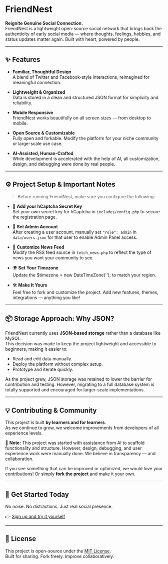 # FriendNest

**Reignite Genuine Social Connection.**  
FriendNest is a lightweight open-source social network that brings back the authenticity of early social media — where thoughts, feelings, hobbies, and status updates matter again. Built with heart, powered by people.

---

## ✨ Features

- **Familiar, Thoughtful Design**  
  A blend of Twitter and Facebook-style interactions, reimagined for meaningful connection.

- **Lightweight & Organized**  
  Data is stored in a clean and structured JSON format for simplicity and reliability.

- **Mobile Responsive**  
  FriendNest works beautifully on all screen sizes — from desktop to mobile.

- **Open Source & Customizable**  
  Fully open and forkable. Modify the platform for your niche community or large-scale use case.

- **AI-Assisted, Human-Crafted**  
  While development is accelerated with the help of AI, all customization, design, and debugging were done by real people.

---

## ⚙️ Project Setup & Important Notes

> Before running FriendNest, make sure you configure the following:

- 🔐 **Add your hCaptcha Secret Key**  
  Set your own secret key for hCaptcha in `includes/config.php` to secure the registration page.

- 👤 **Set Admin Account**  
  After creating a user account, manually set `"role": admin` in `data/users.json` for that user to enable Admin Panel access.

- 📰 **Customize News Feed**  
  Modify the RSS feed source in `fetch_news.php` to reflect the type of news you want your community to see.

- 🌍 **Set Your Timezone**  
  Update the $timezone = new DateTimeZone(''); to match your region.

- 🛠 **Make It Yours**  
  Feel free to fork and customize the project. Add new features, themes, integrations — anything you like!

---

## 📦 Storage Approach: Why JSON?

FriendNest currently uses **JSON-based storage** rather than a database like MySQL.  
This decision was made to keep the project lightweight and accessible to beginners, making it easier to:
- Read and edit data manually.
- Deploy the platform without complex setup.
- Prototype and iterate quickly.

As the project grew, JSON storage was retained to lower the barrier for contribution and testing. However, migrating to a full database system is totally supported and encouraged for larger-scale implementations.

---

## 💡 Contributing & Community

This project is built **by learners and for learners**.  
As we continue to grow, we welcome improvements from developers of all experience levels.

📢 **Note:** This project was started with assistance from AI to scaffold functionality and structure. However, design, debugging, and user experience work were manually done. We believe in transparency — and collaboration.

If you see something that can be improved or optimized, we would love your contributions! Or simply **fork the project** and make it your own.

---

## 🚀 Get Started Today

No noise. No distractions. Just real social presence.

👉 [Sign up and try it yourself](https://friendnest.free.nf/)

---

## 🔗 License

This project is open-source under the [MIT License]([LICENSE](https://friendnest.free.nf/license.php)).  
Built for sharing. Fork freely. Improve collaboratively.
